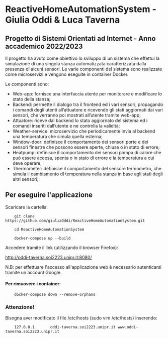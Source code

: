 # ReactiveHomeAutomationSystem - Giulia Oddi & Luca Taverna

## Progetto di Sistemi Orientati ad Internet - Anno accademico 2022/2023
Il progetto ha avuto come obiettivo lo sviluppo di un sistema che effettui la simulazione di una singola stanza automatizzata caratterizzata dalla presenza di alcuni sensori. Le varie componenti del sistema sono realizzate come microservizi e vengono eseguite in container Docker. 

Le componenti sono:
* Web-app: fornisce una interfaccia utente per monitorare e modificare lo stato della stanza;
* Backend: permette il dialogo tra il frontend ed i vari sensori, propagando i comandi degli utenti all’attuatore e ricevendo gli stati aggiornati dai vari sensori, che verranno poi mostrati all’utente tramite web-app;
* Attuatore: riceve dal backend lo stato aggiornato del sistema ed i comandi inseriti dall’utente e ne controlla la validità;
* Weather-service: microservizio che periodicamente invia al backend una temperatura che simula quella esterna;
* Window-door: definisce il comportamento dei sensori porte e dei sensori finestre che possono essere aperte, chiuse o in stato di errore;
* Heatpump: definisce il comportamento dei sensori pompa di calore che può essere accesa, spenta o in stato di errore e la temperatura a cui deve operare;
* Thermometer: definisce il comportamento del sensore termometro, che simula il cambiamento dI temperatura nella stanza in base agli stati degli altri sensori;  

## Per eseguire l'applicazione
Scaricare la cartella: 
```shell
    git clone https://github.com/giuliaOddi/ReactiveHomeAutomationSystem.git
```
```shell
    cd ReactiveHomeAutomationSystem
```
```shell
    docker-compose up --build 
```

Accedere tramite il link (utilizzando il browser Firefox):

http://oddi-taverna.soi2223.unipr.it:8080/

N.B: per effettuare l'accesso all'applicazione web è necessario autenticarsi tramite un account Google.

#### Per rimuovere i container:
```shell
    docker-compose down --remove-orphans
```

### Attenzione!
Bisogna aver modificato il file /etc/hosts (sudo vim /etc/hosts) inserendo: 
```shell
    127.0.0.1       oddi-taverna.soi2223.unipr.it www.oddi-taverna.soi2223.unipr.it
```

